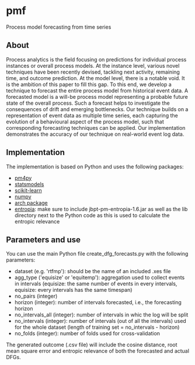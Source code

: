 # pmf
Process model forecasting from time series

## About
Process analytics is the field focusing on predictions for individual process instances or overall process models. At the instance level, various novel techniques have been recently devised, tackling next activity, remaining time, and outcome prediction. At the model level, there is a notable void. It is the ambition of this paper to fill this gap. To this end, we develop a technique to forecast the entire process model from historical event data. A forecasted model is a will-be process model representing a probable future state of the overall process. Such a forecast helps to investigate the consequences of drift and emerging bottlenecks. 
Our technique builds on a representation of event data as multiple time series, each capturing the evolution of a behavioural aspect of the process model, such that corresponding forecasting techniques can be applied.
Our implementation demonstrates the accuracy of our technique on real-world event log data.

## Implementation
The implementation is based on Python and uses the following packages:
- [pm4py](https://pm4py.fit.fraunhofer.de/)
- [statsmodels](https://www.statsmodels.org/stable/index.html)
- [scikit-learn](https://scikit-learn.org/stable/)
- [numpy](https://numpy.org/)
- [arch package](https://pypi.org/project/arch/)
- [entropia](https://github.com/jbpt/codebase/tree/master/jbpt-pm/entropia): make sure to include jbpt-pm-entropia-1.6.jar as well as the lib directory next to the Python code as this is used to calculate the entropic relevance

## Parameters and use
You can use the main Python file create_dfg_forecasts.py with the following parameters:

- dataset (e.g. 'rtfmp'): should be the name of an included .xes file
- agg_type ('equisize' or 'equitemp'): aggregation used to collect events in intervals (equisize: the same number of events in every intervals, equisize: every intervals has the same timespan)
- no_pairs (integer)
- horizon (integer): number of intervals forecasted, i.e., the forecasting horizon
- no_intervals_all (integer): number of intervals in whic the log will be split
- no_intervals (integer): number of intervals (out of all the intervals) used for the whole dataset (length of training set = no_intervals - horizon)
- no_folds (integer): number of folds used for cross-validation

The generated outcome (.csv file) will include the cosine distance, root mean square error and entropic relevance of both the forecasted and actual DFGs.

